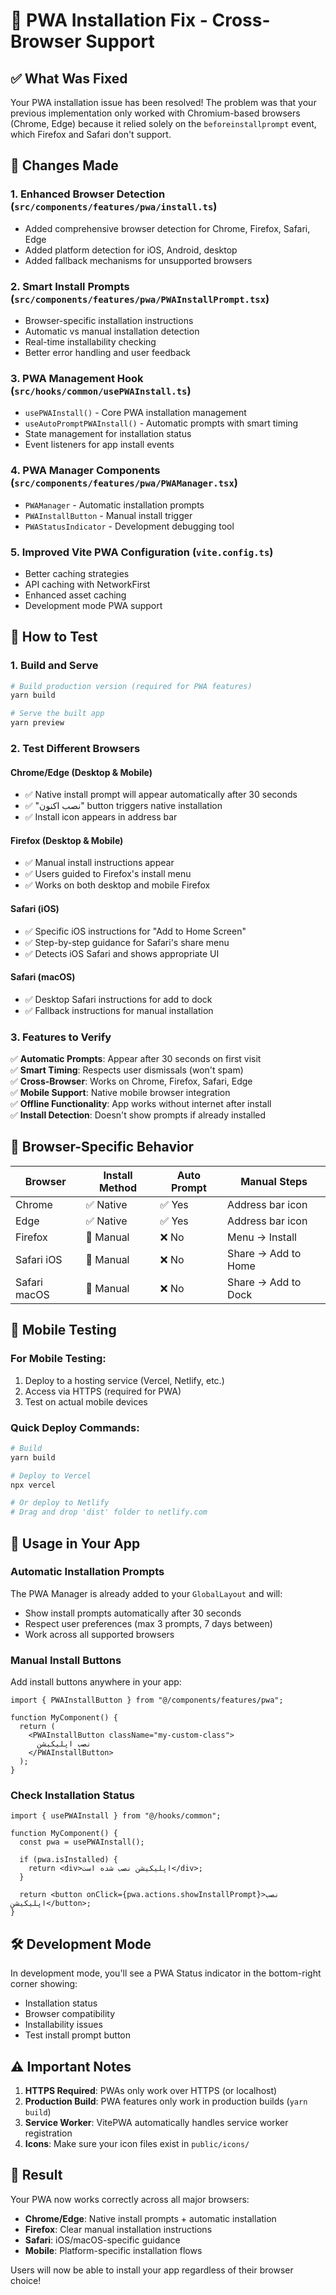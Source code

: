 # 🚀 PWA Installation Fix - Cross-Browser Support

## ✅ What Was Fixed

Your PWA installation issue has been resolved! The problem was that your previous implementation only worked with Chromium-based browsers (Chrome, Edge) because it relied solely on the `beforeinstallprompt` event, which Firefox and Safari don't support.

## 🔧 Changes Made

### 1. **Enhanced Browser Detection** (`src/components/features/pwa/install.ts`)

- Added comprehensive browser detection for Chrome, Firefox, Safari, Edge
- Added platform detection for iOS, Android, desktop
- Added fallback mechanisms for unsupported browsers

### 2. **Smart Install Prompts** (`src/components/features/pwa/PWAInstallPrompt.tsx`)

- Browser-specific installation instructions
- Automatic vs manual installation detection
- Real-time installability checking
- Better error handling and user feedback

### 3. **PWA Management Hook** (`src/hooks/common/usePWAInstall.ts`)

- `usePWAInstall()` - Core PWA installation management
- `useAutoPromptPWAInstall()` - Automatic prompts with smart timing
- State management for installation status
- Event listeners for app install events

### 4. **PWA Manager Components** (`src/components/features/pwa/PWAManager.tsx`)

- `PWAManager` - Automatic installation prompts
- `PWAInstallButton` - Manual install trigger
- `PWAStatusIndicator` - Development debugging tool

### 5. **Improved Vite PWA Configuration** (`vite.config.ts`)

- Better caching strategies
- API caching with NetworkFirst
- Enhanced asset caching
- Development mode PWA support

## 🧪 How to Test

### 1. **Build and Serve**

```bash
# Build production version (required for PWA features)
yarn build

# Serve the built app
yarn preview
```

### 2. **Test Different Browsers**

#### **Chrome/Edge (Desktop & Mobile)**

- ✅ Native install prompt will appear automatically after 30 seconds
- ✅ "نصب اکنون" button triggers native installation
- ✅ Install icon appears in address bar

#### **Firefox (Desktop & Mobile)**

- ✅ Manual install instructions appear
- ✅ Users guided to Firefox's install menu
- ✅ Works on both desktop and mobile Firefox

#### **Safari (iOS)**

- ✅ Specific iOS instructions for "Add to Home Screen"
- ✅ Step-by-step guidance for Safari's share menu
- ✅ Detects iOS Safari and shows appropriate UI

#### **Safari (macOS)**

- ✅ Desktop Safari instructions for add to dock
- ✅ Fallback instructions for manual installation

### 3. **Features to Verify**

✅ **Automatic Prompts**: Appear after 30 seconds on first visit  
✅ **Smart Timing**: Respects user dismissals (won't spam)  
✅ **Cross-Browser**: Works on Chrome, Firefox, Safari, Edge  
✅ **Mobile Support**: Native mobile browser integration  
✅ **Offline Functionality**: App works without internet after install  
✅ **Install Detection**: Doesn't show prompts if already installed

## 🎯 Browser-Specific Behavior

| Browser      | Install Method | Auto Prompt | Manual Steps        |
| ------------ | -------------- | ----------- | ------------------- |
| Chrome       | ✅ Native      | ✅ Yes      | Address bar icon    |
| Edge         | ✅ Native      | ✅ Yes      | Address bar icon    |
| Firefox      | 📖 Manual      | ❌ No       | Menu → Install      |
| Safari iOS   | 📖 Manual      | ❌ No       | Share → Add to Home |
| Safari macOS | 📖 Manual      | ❌ No       | Share → Add to Dock |

## 📱 Mobile Testing

### **For Mobile Testing:**

1. Deploy to a hosting service (Vercel, Netlify, etc.)
2. Access via HTTPS (required for PWA)
3. Test on actual mobile devices

### **Quick Deploy Commands:**

```bash
# Build
yarn build

# Deploy to Vercel
npx vercel

# Or deploy to Netlify
# Drag and drop 'dist' folder to netlify.com
```

## 🔧 Usage in Your App

### **Automatic Installation Prompts**

The PWA Manager is already added to your `GlobalLayout` and will:

- Show install prompts automatically after 30 seconds
- Respect user preferences (max 3 prompts, 7 days between)
- Work across all supported browsers

### **Manual Install Buttons**

Add install buttons anywhere in your app:

```tsx
import { PWAInstallButton } from "@/components/features/pwa";

function MyComponent() {
  return (
    <PWAInstallButton className="my-custom-class">
      نصب اپلیکیشن
    </PWAInstallButton>
  );
}
```

### **Check Installation Status**

```tsx
import { usePWAInstall } from "@/hooks/common";

function MyComponent() {
  const pwa = usePWAInstall();

  if (pwa.isInstalled) {
    return <div>اپلیکیشن نصب شده است</div>;
  }

  return <button onClick={pwa.actions.showInstallPrompt}>نصب اپلیکیشن</button>;
}
```

## 🛠️ Development Mode

In development mode, you'll see a PWA Status indicator in the bottom-right corner showing:

- Installation status
- Browser compatibility
- Installability issues
- Test install prompt button

## ⚠️ Important Notes

1. **HTTPS Required**: PWAs only work over HTTPS (or localhost)
2. **Production Build**: PWA features only work in production builds (`yarn build`)
3. **Service Worker**: VitePWA automatically handles service worker registration
4. **Icons**: Make sure your icon files exist in `public/icons/`

## 🎉 Result

Your PWA now works correctly across all major browsers:

- **Chrome/Edge**: Native install prompts + automatic installation
- **Firefox**: Clear manual installation instructions
- **Safari**: iOS/macOS-specific guidance
- **Mobile**: Platform-specific installation flows

Users will now be able to install your app regardless of their browser choice!



